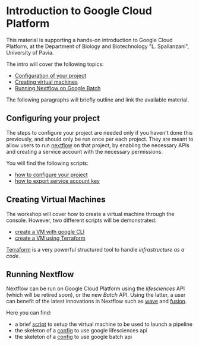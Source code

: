 # Introduction to Google Cloud Platform

This material is supporting a hands-on introduction to Google Cloud Platform, at the Department of Biology and Biotechnology "L. Spallanzani", University of Pavia.

The intro will cover the following topics:

- [Configuration of your project](#configuring-your-project)
- [Creating virtual machines](#creating-virtual-machines)
- [Running Nextflow on Google Batch](#running-nextflow)

The following paragraphs will briefly outline and link the available material.

## Configuring your project

The steps to configure your project are needed only if you haven't done this previously, and should only be run once per each project.
They are meant to allow users to run [nextflow](https://www.nextflow.io) on that project, by enabling the necessary APIs and creating a service account with the necessary permissions.

You will find the following scripts:
- [how to configure your project](./project_configuration/configure_project.sh)
- [how to export service account key](./project_configuration/export_service-account_key.sh)


## Creating Virtual Machines

The workshop will cover how to create a virtual machine through the console.
However, two different scripts will be demonstrated:

- [create a VM with google CLI](./vm_creation/create_vm_with-docker.sh)
- [create a VM using Terraform](./vm_creation/create_vm_with-docker.tf)

[Terraform](https://www.terraform.io) is a very powerful structured tool to handle *infrastructure as a code*.

## Running Nextflow

Nextflow can be run on Google Cloud Platform using the *lifesciences* API (which will be retired soon), or the new *Batch* API.
Using the latter, a user can benefit of the latest innovations in Nextflow such as [wave](https://www.nextflow.io/docs/latest/wave.html) and [fusion](https://www.nextflow.io/docs/latest/fusion.html).

Here you can find:
- a brief [script](./nextflow_testing/setup_master_vm.sh) to setup the virtual machine to be used to launch a pipeline
- the skeleton of a [config](./nextflow_testing/google_lifesciences.config) to use google lifesciences api
- the skeleton of a [config](./nextflow_testing/google_batch.config) to use google batch api



